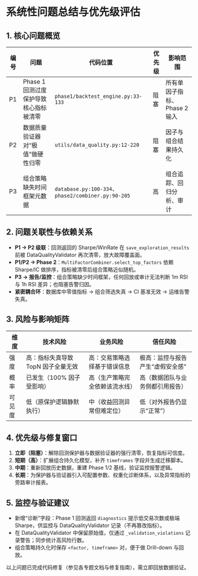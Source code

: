 # 系统性问题总结与优先级评估

## 1. 核心问题概览
| 编号 | 问题 | 代码位置 | 优先级 | 影响范围 |
| --- | --- | --- | --- | --- |
| P1 | Phase 1 回测过度保护导致核心指标被清零 | `phase1/backtest_engine.py:33-133` | 阻塞 | 所有单因子指标、Phase 2 输入 |
| P2 | 数据质量验证器对“极值”做硬性归零 | `utils/data_quality.py:12-220` | 阻塞 | 因子与组合结果持久化 |
| P3 | 组合策略缺失时间框架元数据 | `database.py:100-334`、`phase2/combiner.py:90-205` | 高 | 组合追踪、回归分析、审计 |

## 2. 问题关联性与依赖关系
- **P1 → P2 级联**：回测返回的 Sharpe/WinRate 在 `save_exploration_results` 前被 DataQualityValidator 再次清零，放大故障覆盖面。
- **P1/P2 → Phase 2**：`MultiFactorCombiner.select_top_factors` 依赖 Sharpe/IC 做排序，指标被清零后组合策略近似随机。
- **P3 → 报告/监控**：组合策略缺少时间框架，任何回放或审计无法判断 1m RSI 与 1h RSI 差异；也阻塞告警归因。
- **紧密耦合环**：数据库中零值指标 → 组合筛选失真 → CI 基准无效 → 运维告警失真。

## 3. 风险与影响矩阵
| 维度 | 技术风险 | 业务风险 | 信任风险 |
| --- | --- | --- | --- |
| 强度 | 高：指标失真导致 TopN 因子全量无效 | 高：交易策略选择基于错误信息 | 极高：监控与报告产生“虚假安全感” |
| 概率 | 已发生（100% 因子受影响） | 高（生产策略完全依赖该流水线） | 高（数据团队与业务侧都引用报告） |
| 可见度 | 低（原保护逻辑静默执行） | 中（收益回测异常但难定位） | 低（对外报告仍显示“正常”） |

## 4. 优先级与修复窗口
1. **立即（阻塞）**：解除回测保护器与数据验证器的强行清零，恢复指标可信度。
2. **短期（高）**：扩展组合持久化模型，补齐 `timeframes` 字段并生成迁移脚本。
3. **中期**：重新回放历史数据，重建 Phase 1/2 基线，验证监控报警逻辑。
4. **长期**：为保护器与验证器引入可配置参数、权重化诊断体系，以及异常指标的旁路审计报表。

## 5. 监控与验证建议
- 新增“诊断”字段：Phase 1 回测返回 `diagnostics` 提示低交易次数或极端 Sharpe，供监控与 DataQualityValidator 记录（不再篡改指标）。
- 在 DataQualityValidator 中保留原始值，仅通过 `_validation_violations` 记录警告；同步统计高风险行数。
- 组合策略持久化时保存 `<factor, timeframe>` 对，便于做 Drill-down 与回放。

以上问题已完成代码修复（参见各专题文档与修复指南），需立即回放数据验证。
